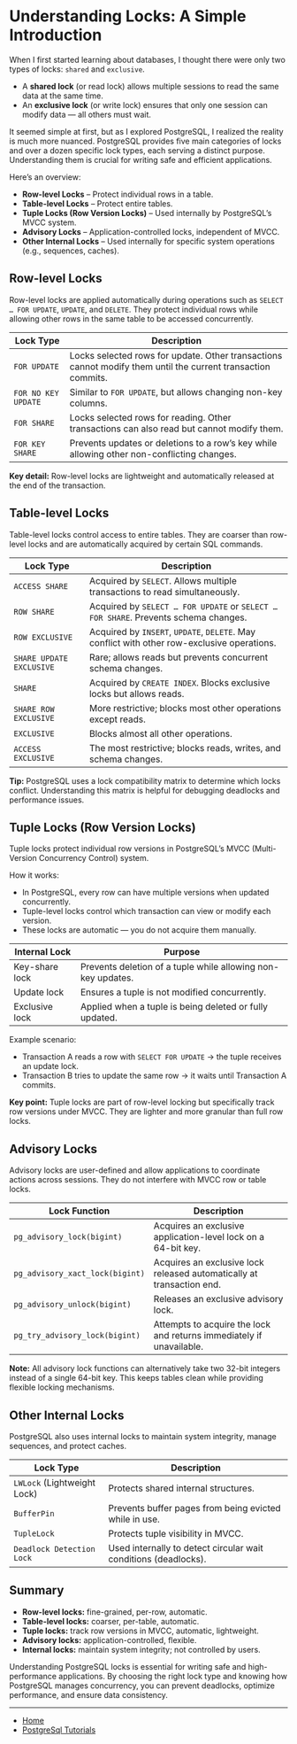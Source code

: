 # Understanding Locks: A Simple Introduction

When I first started learning about databases, I thought there were only two types of locks: `shared` and `exclusive`.

- A **shared lock** (or read lock) allows multiple sessions to read the same data at the same time.
- An **exclusive lock** (or write lock) ensures that only one session can modify data — all others must wait.

It seemed simple at first, but as I explored PostgreSQL, I realized the reality is much more nuanced. PostgreSQL provides five main categories 
of locks and over a dozen specific lock types, each serving a distinct purpose. Understanding them is crucial for writing safe and efficient applications.

Here’s an overview:

- **Row-level Locks** – Protect individual rows in a table.
- **Table-level Locks** – Protect entire tables.
- **Tuple Locks (Row Version Locks)** – Used internally by PostgreSQL’s MVCC system.
- **Advisory Locks** – Application-controlled locks, independent of MVCC.
- **Other Internal Locks** – Used internally for specific system operations (e.g., sequences, caches).

## Row-level Locks

Row-level locks are applied automatically during operations such as `SELECT … FOR UPDATE`, `UPDATE`, and `DELETE`. 
They protect individual rows while allowing other rows in the same table to be accessed concurrently.

| **Lock Type**       | **Description**                                                                                              |
| ------------------- | ------------------------------------------------------------------------------------------------------------ |
| `FOR UPDATE`        | Locks selected rows for update. Other transactions cannot modify them until the current transaction commits. |
| `FOR NO KEY UPDATE` | Similar to `FOR UPDATE`, but allows changing non-key columns.                                                |
| `FOR SHARE`         | Locks selected rows for reading. Other transactions can also read but cannot modify them.                    |
| `FOR KEY SHARE`     | Prevents updates or deletions to a row’s key while allowing other non-conflicting changes.                   |


**Key detail:** Row-level locks are lightweight and automatically released at the end of the transaction.

## Table-level Locks

Table-level locks control access to entire tables. They are coarser than row-level locks and are automatically acquired by certain SQL commands.

| **Lock Type**            | **Description**                                                                             |
| ------------------------ | ------------------------------------------------------------------------------------------- |
| `ACCESS SHARE`           | Acquired by `SELECT`. Allows multiple transactions to read simultaneously.                  |
| `ROW SHARE`              | Acquired by `SELECT … FOR UPDATE` or `SELECT … FOR SHARE`. Prevents schema changes.         |
| `ROW EXCLUSIVE`          | Acquired by `INSERT`, `UPDATE`, `DELETE`. May conflict with other row-exclusive operations. |
| `SHARE UPDATE EXCLUSIVE` | Rare; allows reads but prevents concurrent schema changes.                                  |
| `SHARE`                  | Acquired by `CREATE INDEX`. Blocks exclusive locks but allows reads.                        |
| `SHARE ROW EXCLUSIVE`    | More restrictive; blocks most other operations except reads.                                |
| `EXCLUSIVE`              | Blocks almost all other operations.                                                         |
| `ACCESS EXCLUSIVE`       | The most restrictive; blocks reads, writes, and schema changes.                             |

**Tip:** PostgreSQL uses a lock compatibility matrix to determine which locks conflict. Understanding this matrix is helpful for debugging deadlocks and performance issues.

## Tuple Locks (Row Version Locks)

Tuple locks protect individual row versions in PostgreSQL’s MVCC (Multi-Version Concurrency Control) system.

How it works:

- In PostgreSQL, every row can have multiple versions when updated concurrently.
- Tuple-level locks control which transaction can view or modify each version.
- These locks are automatic — you do not acquire them manually.

| **Internal Lock** | **Purpose**                                                  |
| ----------------- | ------------------------------------------------------------ |
| Key-share lock    | Prevents deletion of a tuple while allowing non-key updates. |
| Update lock       | Ensures a tuple is not modified concurrently.                |
| Exclusive lock    | Applied when a tuple is being deleted or fully updated.      |

Example scenario:

- Transaction A reads a row with `SELECT FOR UPDATE` → the tuple receives an update lock.
- Transaction B tries to update the same row → it waits until Transaction A commits.

**Key point:** Tuple locks are part of row-level locking but specifically track row versions under MVCC. They are lighter and more granular than full row locks.

## Advisory Locks

Advisory locks are user-defined and allow applications to coordinate actions across sessions. They do not interfere with MVCC row or table locks.

| **Lock Function**               | **Description**                                                       |
| ------------------------------- | --------------------------------------------------------------------- |
| `pg_advisory_lock(bigint)`      | Acquires an exclusive application-level lock on a 64-bit key.         |
| `pg_advisory_xact_lock(bigint)` | Acquires an exclusive lock released automatically at transaction end. |
| `pg_advisory_unlock(bigint)`    | Releases an exclusive advisory lock.                                  |
| `pg_try_advisory_lock(bigint)`  | Attempts to acquire the lock and returns immediately if unavailable.  |

**Note:** All advisory lock functions can alternatively take two 32-bit integers instead of a single 64-bit key. This keeps tables clean while providing flexible locking mechanisms.

## Other Internal Locks

PostgreSQL also uses internal locks to maintain system integrity, manage sequences, and protect caches.

| **Lock Type**               | **Description**                                                 |
| --------------------------- | --------------------------------------------------------------- |
| `LWLock` (Lightweight Lock) | Protects shared internal structures.                            |
| `BufferPin`                 | Prevents buffer pages from being evicted while in use.          |
| `TupleLock`                 | Protects tuple visibility in MVCC.                              |
| `Deadlock Detection Lock`   | Used internally to detect circular wait conditions (deadlocks). |


## Summary

- **Row-level locks:** fine-grained, per-row, automatic.
- **Table-level locks:** coarser, per-table, automatic.
- **Tuple locks:** track row versions in MVCC, automatic, lightweight.
- **Advisory locks:** application-controlled, flexible.
- **Internal locks:** maintain system integrity; not controlled by users.

Understanding PostgreSQL locks is essential for writing safe and high-performance applications. 
By choosing the right lock type and knowing how PostgreSQL manages concurrency, you can prevent deadlocks, 
optimize performance, and ensure data consistency.

---

- [Home](./../../README.md)
- [PostgreSql Tutorials](./../tutorials.md)
